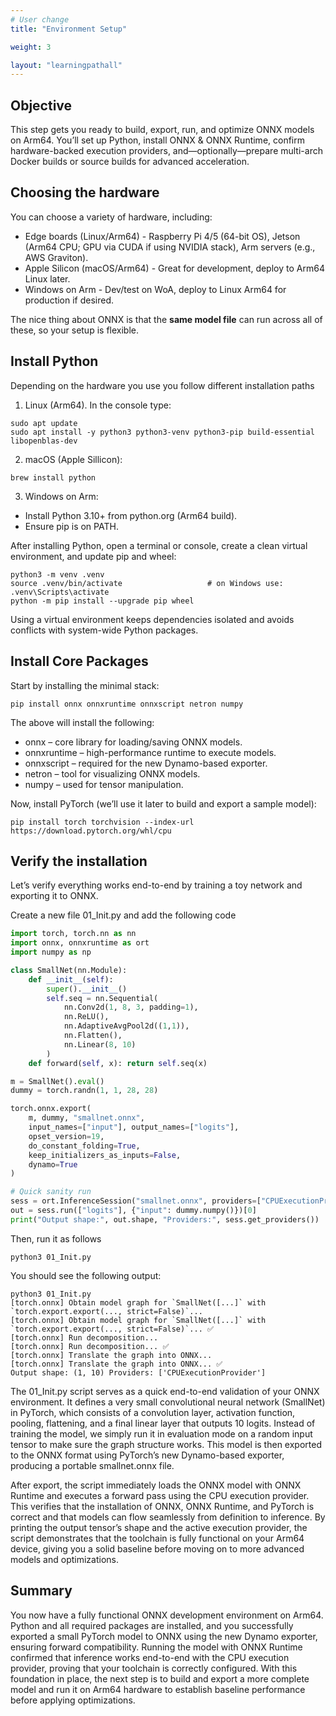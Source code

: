 ```yaml
---
# User change
title: "Environment Setup"

weight: 3

layout: "learningpathall"
---
```


## Objective
This step gets you ready to build, export, run, and optimize ONNX models on Arm64. You’ll set up Python, install ONNX & ONNX Runtime, confirm hardware-backed execution providers, and—optionally—prepare multi-arch Docker builds or source builds for advanced acceleration.

## Choosing the hardware
You can choose a variety of hardware, including:
* Edge boards (Linux/Arm64) - Raspberry Pi 4/5 (64-bit OS), Jetson (Arm64 CPU; GPU via CUDA if using NVIDIA stack), Arm servers (e.g., AWS Graviton).
* Apple Silicon (macOS/Arm64) - Great for development, deploy to Arm64 Linux later.
* Windows on Arm - Dev/test on WoA, deploy to Linux Arm64 for production if desired.

The nice thing about ONNX is that the **same model file** can run across all of these, so your setup is flexible.

## Install Python
Depending on the hardware you use you follow different installation paths

1. Linux (Arm64). In the console type:
```console
sudo apt update
sudo apt install -y python3 python3-venv python3-pip build-essential libopenblas-dev
```

2. macOS (Apple Sillicon):
```console
brew install python
```

3. Windows on Arm:
* Install Python 3.10+ from python.org (Arm64 build).
* Ensure pip is on PATH.

After installing Python, open a terminal or console, create a clean virtual environment, and update pip and wheel:

```console
python3 -m venv .venv
source .venv/bin/activate                   # on Windows use: .venv\Scripts\activate
python -m pip install --upgrade pip wheel
```

Using a virtual environment keeps dependencies isolated and avoids conflicts with system-wide Python packages.

## Install Core Packages
Start by installing the minimal stack:
```console
pip install onnx onnxruntime onnxscript netron numpy
```
The above will install the following:
* onnx – core library for loading/saving ONNX models.
* onnxruntime – high-performance runtime to execute models.
* onnxscript – required for the new Dynamo-based exporter.
* netron – tool for visualizing ONNX models.
* numpy – used for tensor manipulation.

Now, install PyTorch (we’ll use it later to build and export a sample model):

```console
pip install torch torchvision --index-url https://download.pytorch.org/whl/cpu
```

## Verify the installation
Let’s verify everything works end-to-end by training a toy network and exporting it to ONNX.

Create a new file 01_Init.py and add the following code

```python
import torch, torch.nn as nn
import onnx, onnxruntime as ort
import numpy as np

class SmallNet(nn.Module):
    def __init__(self):
        super().__init__()
        self.seq = nn.Sequential(
            nn.Conv2d(1, 8, 3, padding=1),
            nn.ReLU(),
            nn.AdaptiveAvgPool2d((1,1)),
            nn.Flatten(),
            nn.Linear(8, 10)
        )
    def forward(self, x): return self.seq(x)

m = SmallNet().eval()
dummy = torch.randn(1, 1, 28, 28)

torch.onnx.export(
    m, dummy, "smallnet.onnx",
    input_names=["input"], output_names=["logits"],
    opset_version=19,
    do_constant_folding=True,
    keep_initializers_as_inputs=False,
    dynamo=True       
)

# Quick sanity run
sess = ort.InferenceSession("smallnet.onnx", providers=["CPUExecutionProvider"])
out = sess.run(["logits"], {"input": dummy.numpy()})[0]
print("Output shape:", out.shape, "Providers:", sess.get_providers())
```

Then, run it as follows

```console
python3 01_Init.py
```

You should see the following output:
```output
python3 01_Init.py
[torch.onnx] Obtain model graph for `SmallNet([...]` with `torch.export.export(..., strict=False)`...
[torch.onnx] Obtain model graph for `SmallNet([...]` with `torch.export.export(..., strict=False)`... ✅
[torch.onnx] Run decomposition...
[torch.onnx] Run decomposition... ✅
[torch.onnx] Translate the graph into ONNX...
[torch.onnx] Translate the graph into ONNX... ✅
Output shape: (1, 10) Providers: ['CPUExecutionProvider']
```

The 01_Init.py script serves as a quick end-to-end validation of your ONNX environment. It defines a very small convolutional neural network (SmallNet) in PyTorch, which consists of a convolution layer, activation function, pooling, flattening, and a final linear layer that outputs 10 logits. Instead of training the model, we simply run it in evaluation mode on a random input tensor to make sure the graph structure works. This model is then exported to the ONNX format using PyTorch’s new Dynamo-based exporter, producing a portable smallnet.onnx file.

After export, the script immediately loads the ONNX model with ONNX Runtime and executes a forward pass using the CPU execution provider. This verifies that the installation of ONNX, ONNX Runtime, and PyTorch is correct and that models can flow seamlessly from definition to inference. By printing the output tensor’s shape and the active execution provider, the script demonstrates that the toolchain is fully functional on your Arm64 device, giving you a solid baseline before moving on to more advanced models and optimizations.

## Summary
You now have a fully functional ONNX development environment on Arm64. Python and all required packages are installed, and you successfully exported a small PyTorch model to ONNX using the new Dynamo exporter, ensuring forward compatibility. Running the model with ONNX Runtime confirmed that inference works end-to-end with the CPU execution provider, proving that your toolchain is correctly configured. With this foundation in place, the next step is to build and export a more complete model and run it on Arm64 hardware to establish baseline performance before applying optimizations.